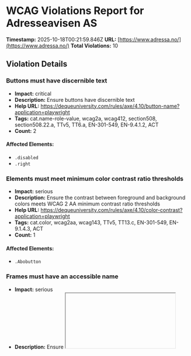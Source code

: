 # WCAG Violations Report for Adresseavisen AS

**Timestamp:** 2025-10-18T00:21:59.846Z
**URL:** [https://www.adressa.no/](https://www.adressa.no/)
**Total Violations:** 10

## Violation Details

### Buttons must have discernible text

- **Impact:** critical
- **Description:** Ensure buttons have discernible text
- **Help URL:** https://dequeuniversity.com/rules/axe/4.10/button-name?application=playwright
- **Tags:** cat.name-role-value, wcag2a, wcag412, section508, section508.22.a, TTv5, TT6.a, EN-301-549, EN-9.4.1.2, ACT
- **Count:** 2

#### Affected Elements:

- `.disabled`
- `.right`

### Elements must meet minimum color contrast ratio thresholds

- **Impact:** serious
- **Description:** Ensure the contrast between foreground and background colors meets WCAG 2 AA minimum contrast ratio thresholds
- **Help URL:** https://dequeuniversity.com/rules/axe/4.10/color-contrast?application=playwright
- **Tags:** cat.color, wcag2aa, wcag143, TTv5, TT13.c, EN-301-549, EN-9.1.4.3, ACT
- **Count:** 1

#### Affected Elements:

- `.Abobutton`

### Frames must have an accessible name

- **Impact:** serious
- **Description:** Ensure <iframe> and <frame> elements have an accessible name
- **Help URL:** https://dequeuniversity.com/rules/axe/4.10/frame-title?application=playwright
- **Tags:** cat.text-alternatives, wcag2a, wcag412, section508, section508.22.i, TTv5, TT12.d, EN-301-549, EN-9.4.1.2
- **Count:** 1

#### Affected Elements:

- `#dakapo_postopbar`

### Heading levels should only increase by one

- **Impact:** moderate
- **Description:** Ensure the order of headings is semantically correct
- **Help URL:** https://dequeuniversity.com/rules/axe/4.10/heading-order?application=playwright
- **Tags:** cat.semantics, best-practice
- **Count:** 1

#### Affected Elements:

- `.flipped.OnePlusXTeasers.grid:nth-child(1) > .life20.gridspotlightside.hot50 > a > .t100 > h3`

### Images must have alternative text

- **Impact:** critical
- **Description:** Ensure <img> elements have alternative text or a role of none or presentation
- **Help URL:** https://dequeuniversity.com/rules/axe/4.10/image-alt?application=playwright
- **Tags:** cat.text-alternatives, wcag2a, wcag111, section508, section508.22.a, TTv5, TT7.a, TT7.b, EN-301-549, EN-9.1.1.1, ACT
- **Count:** 22

#### Affected Elements:

- `.center.no-padding.table-cell:nth-child(2) > .fade-image.icon > .off[src=""]`
- `.center.no-padding.table-cell:nth-child(2) > .fade-image.icon > .on`
- `.center.no-padding.table-cell:nth-child(3) > .fade-image.icon > .off[src=""]`
- `.center.no-padding.table-cell:nth-child(3) > .fade-image.icon > .on`
- `.center.no-padding.table-cell:nth-child(4) > .fade-image.icon > .off[src=""]`
- `.center.no-padding.table-cell:nth-child(4) > .fade-image.icon > .on`
- `.center.no-padding.table-cell:nth-child(5) > .fade-image.icon > .off[src=""]`
- `.center.no-padding.table-cell:nth-child(5) > .fade-image.icon > .on`
- `.center.no-padding.table-cell:nth-child(6) > .fade-image.icon > .off[src=""]`
- `.center.no-padding.table-cell:nth-child(6) > .fade-image.icon > .on`
- `.center.no-padding.table-cell:nth-child(7) > .fade-image.icon > .off[src=""]`
- `.center.no-padding.table-cell:nth-child(7) > .fade-image.icon > .on`
- `.center.no-padding.table-cell:nth-child(8) > .fade-image.icon > .off[src=""]`
- `.center.no-padding.table-cell:nth-child(8) > .fade-image.icon > .on`
- `.center.no-padding.table-cell:nth-child(9) > .fade-image.icon > .off[src=""]`
- `.center.no-padding.table-cell:nth-child(9) > .fade-image.icon > .on`
- `.center.no-padding.table-cell:nth-child(10) > .fade-image.icon > .off[src=""]`
- `.center.no-padding.table-cell:nth-child(10) > .fade-image.icon > .on`
- `.center.no-padding.table-cell:nth-child(11) > .fade-image.icon > .off[src=""]`
- `.center.no-padding.table-cell:nth-child(11) > .fade-image.icon > .on`
- `.center.no-padding.table-cell:nth-child(12) > .fade-image.icon > .off[src=""]`
- `.center.no-padding.table-cell:nth-child(12) > .fade-image.icon > .on`

### Main landmark should not be contained in another landmark

- **Impact:** moderate
- **Description:** Ensure the main landmark is at top level
- **Help URL:** https://dequeuniversity.com/rules/axe/4.10/landmark-main-is-top-level?application=playwright
- **Tags:** cat.semantics, best-practice
- **Count:** 99

#### Affected Elements:

- `.Bundles:nth-child(1) > .OnePlusXTeasers.grid > .is-section-meninger-skin.opinion.hot70 > a > .t100`
- `.Bundles:nth-child(1) > .OnePlusXTeasers.grid > .hot70.gridspotlightside.life40 > a > .t100`
- `.Bundles:nth-child(1) > .OnePlusXTeasers.grid > .hot60.gridspotlightside.life40 > a > .t100`
- `.flipped.OnePlusXTeasers.grid:nth-child(1) > .life20.gridspotlightside.hot50 > a > .t100`
- `.flipped.OnePlusXTeasers.grid:nth-child(1) > .is-section-kultur-skin.grade.life60 > a > .t100`
- `.variant-a.is-section-sport-skin.life20 > a > .t100`
- `.is-rbk-skin.is-skin.gridtriple > a > .t100`
- `.ThreeTeasers.grid:nth-child(3) > .hot70.life20.gridtriple > a > .t100`
- `.ThreeTeasers.grid:nth-child(3) > .hot70.gridtriple.life40 > a > .t100`
- `.OnePlusXTeasers.grid:nth-child(4) > .grade.hot70.gridspotlight > a > .t100`
- `.OnePlusXTeasers.grid:nth-child(4) > .is-section-kultur-skin.hot70.is-skin > a > .t100`
- `.OnePlusXTeasers.grid:nth-child(4) > .life20.hot60.gridspotlightside > a > .t100`
- `.flipped.OnePlusXTeasers.grid:nth-child(7) > .hot60.gridspotlightside.life40:nth-child(1) > a > .t100`
- `.is-section-sport-skin.life60.gridspotlight > a > .t100`
- `.flipped.OnePlusXTeasers.grid:nth-child(7) > .hot60.gridspotlightside.life40:nth-child(3) > a > .t100`
- `.is-section-kultur-skin.opinion.is-skin > a > .t100`
- `.ThreeTeasers.grid:nth-child(9) > .hot70.life20.gridtriple > a > .t100`
- `.customSkin-focus-top > a > .t100`
- `.is-section-sport-skin.hot70.gridspotlight > a > .t100`
- `.OnePlusXTeasers.grid:nth-child(12) > .life20.gridspotlightside.hot50 > a > .t100`
- `.OnePlusXTeasers.grid:nth-child(12) > .life60.gridspotlightside.hot50 > a > .t100`
- `.ThreeTeasers.grid:nth-child(13) > .hot60.gridtriple.life40 > a > .t100`
- `.ThreeTeasers.grid:nth-child(13) > .life20.gridtriple.hot50:nth-child(2) > a > .t100`
- `.ThreeTeasers.grid:nth-child(13) > .is-section-mn24-skin.life20.is-skin > a > .t100`
- `.flipped.OnePlusXTeasers.grid:nth-child(16) > .is-section-mn24-skin.life20.is-skin > a > .t100`
- `.flipped.OnePlusXTeasers.grid:nth-child(16) > .gridspotlight.card-size-large.hot60 > a > .t100`
- `.flipped.OnePlusXTeasers.grid:nth-child(16) > .gridspotlightside.hot50.life40 > a > .t100`
- `.flipped.OnePlusXTeasers.grid:nth-child(16) > .no-image.life20.gridspotlightside > a > .t100`
- `.hot80 > a > .t100`
- `.OnePlusXTeasers.grid:nth-child(17) > .is-section-kultur-skin.hot70.is-skin > a > .t100`
- `.is-section-mn24-skin.is-skin.hot60 > a > .t100`
- `.OnePlusXTeasers.grid:nth-child(17) > .no-image.life20.gridspotlightside > a > .t100`
- `.ThreeTeasers.grid:nth-child(19) > .life20.gridtriple.hot50:nth-child(1) > a > .t100`
- `.ThreeTeasers.grid:nth-child(19) > .life20.gridtriple.hot50:nth-child(2) > a > .t100`
- `.ThreeTeasers.grid:nth-child(19) > .hot60.gridtriple.life40 > a > .t100`
- `.AdWithTeaser.grid:nth-child(20) > .is-section-kultur-skin.grade.life60 > a > .t100`
- `.flipped.OnePlusXTeasers.grid:nth-child(21) > .is-section-meninger-skin.opinion.life20 > a > .t100`
- `.flipped.OnePlusXTeasers.grid:nth-child(21) > .hot70.gridspotlight.card-size-large > a > .t100`
- `.feature > a > .t100`
- `.ThreeTeasers.grid:nth-child(24) > .is-section-meninger-skin.opinion.life20 > a > .t100`
- `.ThreeTeasers.grid:nth-child(24) > .life20.gridtriple.hot50:nth-child(2) > a > .t100`
- `.ThreeTeasers.grid:nth-child(24) > .is-section-trdby-skin.is-skin.gridtriple > a > .t100`
- `.OnePlusXTeasers.grid:nth-child(25) > .hot70.gridspotlight.card-size-large > a > .t100`
- `.is-section-kultur-skin.life20.is-skin > a > .t100`
- `.OnePlusXTeasers.grid:nth-child(25) > .no-image.life20.gridspotlightside > a > .t100`
- `.is-section-trdby-skin.life20.is-skin > a > .t100`
- `.flipped.OnePlusXTeasers.grid:nth-child(27) > .gridspotlightside.hot50.life40 > a > .t100`
- `.flipped.OnePlusXTeasers.grid:nth-child(27) > .is-section-meninger-skin.opinion.hot70 > a > .t100`
- `.is-rbk-skin.life20.is-skin > a > .t100`
- `.flipped.OnePlusXTeasers.grid:nth-child(27) > .no-image.life20.gridspotlightside > a > .t100`
- `.ThreeTeasers.grid:nth-child(28) > .life20.gridtriple.hot50:nth-child(1) > a > .t100`
- `.variant-a.life20.gridtriple:nth-child(2) > a > .t100`
- `.variant-a.life20.gridtriple:nth-child(3) > a > .t100`
- `.AdWithTeaser.flipped.grid:nth-child(30) > .life20.gridtriple.hot50 > a > .t100`
- `.OnePlusXTeasers.grid:nth-child(31) > .is-section-sport-skin.gridspotlight.card-size-large > a > .t100`
- `.no-image.life20.gridspotlightside:nth-child(2) > a > .t100`
- `.OnePlusXTeasers.grid:nth-child(31) > .no-image.life20.gridspotlightside:nth-child(3) > a > .t100`
- `.OnePlusXTeasers.grid:nth-child(31) > .gridspotlightside.hot50.life40 > a > .t100`
- `.flipped.OnePlusXTeasers.grid:nth-child(34) > .life20.hot60.gridspotlightside > a > .t100`
- `.flipped.OnePlusXTeasers.grid:nth-child(34) > .gridspotlight.card-size-large.hot60 > a > .t100`
- `.flipped.OnePlusXTeasers.grid:nth-child(34) > .is-section-meninger-skin.opinion.is-skin > a > .t100`
- `.AdWithTeaser.grid:nth-child(35) > .life20.gridtriple.hot50 > a > .t100`
- `.ThreeTeasers.grid:nth-child(36) > .hot60.gridtriple.life40:nth-child(1) > a > .t100`
- `.ThreeTeasers.grid:nth-child(36) > .hot60.gridtriple.life40:nth-child(2) > a > .t100`
- `.ThreeTeasers.grid:nth-child(36) > .hot60.gridtriple.life40:nth-child(3) > a > .t100`
- `.AdWithTeaser.flipped.grid:nth-child(37) > .gridtriple.hot50.life40 > a > .t100`
- `.OnePlusXTeasers.grid:nth-child(38) > .gridspotlight.card-size-large.hot60 > a > .t100`
- `.OnePlusXTeasers.grid:nth-child(38) > .is-section-kultur-skin.is-skin.gridspotlightside > a > .t100`
- `.OnePlusXTeasers.grid:nth-child(38) > .gridspotlightside.hot50.life40:nth-child(3) > a > .t100`
- `.AdWithTeaser.grid:nth-child(39) > .is-section-sport-skin.is-skin.hot60 > a > .t100`
- `.flipped.OnePlusXTeasers.grid:nth-child(40) > .is-section-meninger-skin.opinion.is-skin > a > .t100`
- `.flipped.OnePlusXTeasers.grid:nth-child(40) > .gridspotlight.card-size-large.hot60 > a > .t100`
- `.flipped.OnePlusXTeasers.grid:nth-child(40) > .life20.gridspotlightside.hot50 > a > .t100`
- `.grade.gridtriple.hot50 > a > .t100`
- `.ThreeTeasers.grid:nth-child(42) > .gridtriple.hot50.life40 > a > .t100`
- `.ThreeTeasers.grid:nth-child(42) > .hot60.gridtriple.life40 > a > .t100`
- `.ThreeTeasers.grid:nth-child(42) > .hot70.gridtriple.life40 > a > .t100`
- `.OnePlusXTeasers.grid:nth-child(43) > .life60.gridspotlight.card-size-large > a > .t100`
- `.OnePlusXTeasers.grid:nth-child(43) > .hot70.gridspotlightside.life40 > a > .t100`
- `.OnePlusXTeasers.grid:nth-child(43) > .is-section-sport-skin.life60.is-skin > a > .t100`
- `.AdWithTeaser.grid:nth-child(44) > .hot60.gridtriple.life40 > a > .t100`
- `.flipped.OnePlusXTeasers.grid:nth-child(45) > .hot60.gridspotlightside.life40:nth-child(1) > a > .t100`
- `.flipped.OnePlusXTeasers.grid:nth-child(45) > .gridspotlight.card-size-large.hot60 > a > .t100`
- `.flipped.OnePlusXTeasers.grid:nth-child(45) > .hot60.gridspotlightside.life40:nth-child(3) > a > .t100`
- `.ThreeTeasers.grid:nth-child(46) > .is-section-meninger-skin.opinion.is-skin:nth-child(1) > a > .t100`
- `.ThreeTeasers.grid:nth-child(46) > .is-section-meninger-skin.opinion.is-skin:nth-child(2) > a > .t100`
- `.ThreeTeasers.grid:nth-child(46) > .hot60.gridtriple.life40:nth-child(3) > a > .t100`
- `.AdWithTeaser.flipped.grid:nth-child(47) > .is-section-sport-skin.is-skin.hot60 > a > .t100`
- `.AdWithTeaser.grid:nth-child(49) > .hot60.gridtriple.life40 > a > .t100`
- `.OnePlusXTeasers.grid:nth-child(50) > .gridspotlight.card-size-large.hot60 > a > .t100`
- `.OnePlusXTeasers.grid:nth-child(50) > .is-section-kultur-skin.is-skin.hot60 > a > .t100`
- `.OnePlusXTeasers.grid:nth-child(50) > .gridspotlightside.hot50.life40 > a > .t100`
- `.flipped.OnePlusXTeasers.grid:nth-child(51) > .is-section-trdby-skin.is-skin.gridspotlightside > a > .t100`
- `.is-section-trdby-skin.gridspotlight.card-size-large > a > .t100`
- `.flipped.OnePlusXTeasers.grid:nth-child(51) > .gridspotlightside.hot50.life40:nth-child(3) > a > .t100`
- `.AdWithTeaser.flipped.grid:nth-child(52) > .gridtriple.hot50.life40 > a > .t100`
- `.ThreeTeasers.grid:nth-child(53) > .life60.hot60.gridtriple > a > .t100`
- `.ThreeTeasers.grid:nth-child(53) > .is-section-trdby-skin.is-skin.gridtriple > a > .t100`
- `.life60.gridtriple.hot50 > a > .t100`

### Document should not have more than one main landmark

- **Impact:** moderate
- **Description:** Ensure the document has at most one main landmark
- **Help URL:** https://dequeuniversity.com/rules/axe/4.10/landmark-no-duplicate-main?application=playwright
- **Tags:** cat.semantics, best-practice
- **Count:** 1

#### Affected Elements:

- `.Layout`

### Landmarks should have a unique role or role/label/title (i.e. accessible name) combination

- **Impact:** moderate
- **Description:** Ensure landmarks are unique
- **Help URL:** https://dequeuniversity.com/rules/axe/4.10/landmark-unique?application=playwright
- **Tags:** cat.semantics, best-practice
- **Count:** 2

#### Affected Elements:

- `.top`
- `.Layout`

### Links must be distinguishable without relying on color

- **Impact:** serious
- **Description:** Ensure links are distinguished from surrounding text in a way that does not rely on color
- **Help URL:** https://dequeuniversity.com/rules/axe/4.10/link-in-text-block?application=playwright
- **Tags:** cat.color, wcag2a, wcag141, TTv5, TT13.a, EN-301-549, EN-9.1.4.1
- **Count:** 6

#### Affected Elements:

- `a:nth-child(5)`
- `section:nth-child(4) > div > div > .Tips > dl > dd > a[href="tel:46407200"]`
- `div > div > p > a:nth-child(1)`
- `p > a:nth-child(2)`
- `a[href$="medietilsynet.no/"]`
- `p > a:nth-child(4)`

### Elements should not have tabindex greater than zero

- **Impact:** serious
- **Description:** Ensure tabindex attribute values are not greater than 0
- **Help URL:** https://dequeuniversity.com/rules/axe/4.10/tabindex?application=playwright
- **Tags:** cat.keyboard, best-practice
- **Count:** 2

#### Affected Elements:

- `.user`
- `.main`
